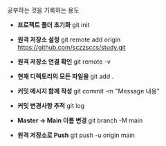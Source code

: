 공부하는 것을 기록하는 용도

- **프로젝트 폴더 초기화**
git init

- **원격 저장소 설정**
git remote add origin https://github.com/sczzsccs/study.git

- **원격 저장소 연결 확인**
git remote -v

- **현재 디렉토리의 모든 파일을**
git add .

- **커밋 메시지 함께 작성**
git commit -m "Message 내용" 

- **커밋 변경사항 추적**
git log

- **Master -> Main 이름 변경**
git branch -M main 

- **원격 저장소로 Push**
git push -u origin main
